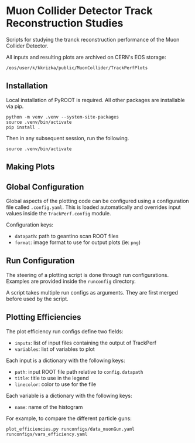 # Muon Collider Detector Track Reconstruction Studies
Scripts for studying the tranck reconstruction performance of the Muon Collider Detector.

All inputs and resulting plots are archived on CERN's EOS storage:
```
/eos/user/k/kkrizka/public/MuonCollider/TrackPerfPlots
```

## Installation
Local installation of PyROOT is required. All other packages are installable via pip.

```shell
python -m venv .venv --system-site-packages
source .venv/bin/activate
pip install .
```

Then in any subsequent session, run the following.
```shell
source .venv/bin/activate
```

## Making Plots

## Global Configuration
Global aspects of the plotting code can be configured using a configuration file
called `.config.yaml`. This is loaded automatically and overrides input values
inside the `TrackPerf.config` module.

Configuration keys:
- `datapath`: path to geantino scan ROOT files
- `format`: image format to use for output plots (ie: `png`)

## Run Configuration
The steering of a plotting script is done through run configurations. Examples are
provided inside the `runconfig` directory.

A script takes multiple run configs as arguments. They are first merged before
used by the script.

## Plotting Efficiencies
The plot efficiency run configs define two fields:

- `inputs`: list of input files containing the output of TrackPerf
- `variables`: list of variables to plot

Each input is a dictionary with the following keys:

- `path`: input ROOT file path relative to `config.datapath`
- `title`: title to use in the legend
- `linecolor`: color to use for the file

Each variable is a dictionary with the following keys:

- `name`: name of the histogram

For example, to compare the different particle guns:

```shell
plot_efficiencies.py runconfigs/data_muonGun.yaml  runconfigs/vars_efficiency.yaml
```